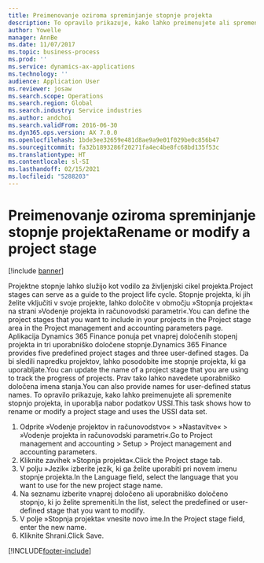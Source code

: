 ```yaml
---
title: Preimenovanje oziroma spreminjanje stopnje projekta
description: To opravilo prikazuje, kako lahko preimenujete ali spremenite stopnjo projekta.
author: Yowelle
manager: AnnBe
ms.date: 11/07/2017
ms.topic: business-process
ms.prod: ''
ms.service: dynamics-ax-applications
ms.technology: ''
audience: Application User
ms.reviewer: josaw
ms.search.scope: Operations
ms.search.region: Global
ms.search.industry: Service industries
ms.author: andchoi
ms.search.validFrom: 2016-06-30
ms.dyn365.ops.version: AX 7.0.0
ms.openlocfilehash: 1bde3ee32659e481d8ae9a9e01f029be0c856b47
ms.sourcegitcommit: fa32b1893286f20271fa4ec4be8fc68bd135f53c
ms.translationtype: HT
ms.contentlocale: sl-SI
ms.lasthandoff: 02/15/2021
ms.locfileid: "5288203"
---
```

# <a name="rename-or-modify-a-project-stage"></a><span data-ttu-id="31805-103">Preimenovanje oziroma spreminjanje stopnje projekta</span><span class="sxs-lookup"><span data-stu-id="31805-103">Rename or modify a project stage</span></span>

[!include [banner](../../includes/banner.md)]

<span data-ttu-id="31805-104">Projektne stopnje lahko služijo kot vodilo za življenjski cikel projekta.</span><span class="sxs-lookup"><span data-stu-id="31805-104">Project stages can serve as a guide to the project life cycle.</span></span> <span data-ttu-id="31805-105">Stopnje projekta, ki jih želite vključiti v svoje projekte, lahko določite v območju »Stopnja projekta« na strani »Vodenje projekta in računovodski parametri«.</span><span class="sxs-lookup"><span data-stu-id="31805-105">You can define the project stages that you want to include in your projects in the Project stage area in the Project management and accounting parameters page.</span></span> <span data-ttu-id="31805-106">Aplikacija Dynamics 365 Finance ponuja pet vnaprej določenih stopenj projekta in tri uporabniško določene stopnje.</span><span class="sxs-lookup"><span data-stu-id="31805-106">Dynamics 365 Finance provides five predefined project stages and three user-defined stages.</span></span> <span data-ttu-id="31805-107">Da bi sledili napredku projektov, lahko posodobite ime stopnje projekta, ki ga uporabljate.</span><span class="sxs-lookup"><span data-stu-id="31805-107">You can update the name of a project stage that you are using to track the progress of projects.</span></span> <span data-ttu-id="31805-108">Prav tako lahko navedete uporabniško določena imena stanja.</span><span class="sxs-lookup"><span data-stu-id="31805-108">You can also provide names for user-defined status names.</span></span> <span data-ttu-id="31805-109">To opravilo prikazuje, kako lahko preimenujete ali spremenite stopnjo projekta, in uporablja nabor podatkov USSI.</span><span class="sxs-lookup"><span data-stu-id="31805-109">This task shows how to rename or modify a project stage and uses the USSI data set.</span></span>

1. <span data-ttu-id="31805-110">Odprite »Vodenje projektov in računovodstvo« > »Nastavitve« > »Vodenje projekta in računovodski parametri«.</span><span class="sxs-lookup"><span data-stu-id="31805-110">Go to Project management and accounting > Setup > Project management and accounting parameters.</span></span>
2. <span data-ttu-id="31805-111">Kliknite zavihek »Stopnja projekta«.</span><span class="sxs-lookup"><span data-stu-id="31805-111">Click the Project stage tab.</span></span>
3. <span data-ttu-id="31805-112">V polju »Jezik« izberite jezik, ki ga želite uporabiti pri novem imenu stopnje projekta.</span><span class="sxs-lookup"><span data-stu-id="31805-112">In the Language field, select the language that you want to use for the new project stage name.</span></span>
4. <span data-ttu-id="31805-113">Na seznamu izberite vnaprej določeno ali uporabniško določeno stopnjo, ki jo želite spremeniti.</span><span class="sxs-lookup"><span data-stu-id="31805-113">In the list, select the predefined or user-defined stage that you want to modify.</span></span> 
5. <span data-ttu-id="31805-114">V polje »Stopnja projekta« vnesite novo ime.</span><span class="sxs-lookup"><span data-stu-id="31805-114">In the Project stage field, enter the new name.</span></span>
6. <span data-ttu-id="31805-115">Kliknite Shrani.</span><span class="sxs-lookup"><span data-stu-id="31805-115">Click Save.</span></span>


[!INCLUDE[footer-include](../../includes/footer-banner.md)]